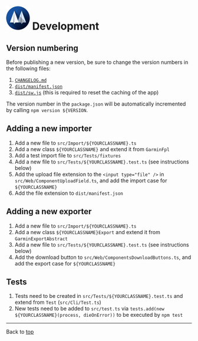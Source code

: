 # ![](favicon-64x64.png) Development

## Version numbering

Before publishing a new version, be sure to change the version numbers in the following files:

1. [`CHANGELOG.md`](../CHANGELOG.md)
2. [`dist/manifest.json`](../dist/manifest.json)
3. [`dist/sw.js`](../dist/sw.js) (this is required to reset the caching of the app)

The version number in the `package.json` will be automatically incremented by calling `npm version ${VERSION`.

## Adding a new importer

1. Add a new file to `src/Import/${YOURCLASSNAME}.ts`
2. Add a new class `${YOURCLASSNAME}` and extend it from `GarminFpl`
3. Add a test import file to `src/Tests/fixtures`
4. Add a new file to `src/Tests/${YOURCLASSNAME}.test.ts` (see instructions below)
5. Add the upload file extension to the `<input type="file" />` in `src/Web/ComponentUploadField.ts`, and add the import case for `${YOURCLASSNAME}`
6. Add the file extension to `dist/manifest.json`

## Adding a new exporter

1. Add a new file to `src/Import/${YOURCLASSNAME}.ts`
2. Add a new class `${YOURCLASSNAME}Export` and extend it from ` GarminExportAbstract`
3. Add a new file to `src/Tests/${YOURCLASSNAME}.test.ts` (see instructions below)
4. Add the download button to `src/Web/ComponentsDownloadButtons.ts`, and add the export case for `${YOURCLASSNAME}`

## Tests

1. Tests need to be created in `src/Tests/${YOURCLASSNAME}.test.ts` and extend from `Test` (`src/Cli/Test.ts`)
2. New tests need to be added to `src/test.ts` via `tests.add(new ${YOURCLASSNAME}(process, dieOnError))` to be executed by `npm test`

---

Back to [top](./README.md)
